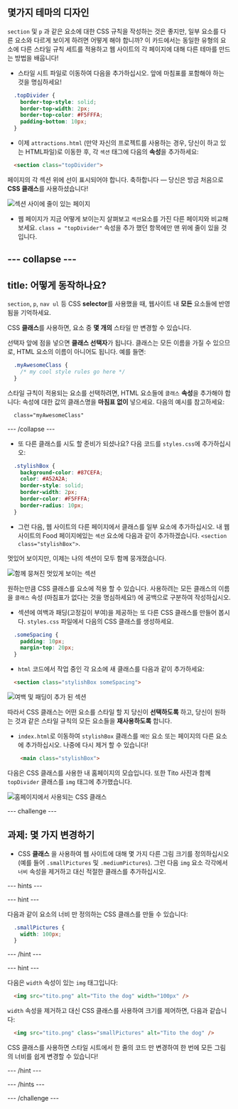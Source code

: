 ## 몇가지 테마의 디자인

`section` 및 `p` 과 같은 요소에 대한 CSS 규칙을 작성하는 것은 좋지만, 일부 요소를 다른 요소와 다르게 보이게 하려면 어떻게 해야 합니까? 이 카드에서는 동일한 유형의 요소에 다른 스타일 규칙 세트를 적용하고 웹 사이트의 각 페이지에 대해 다른 테마를 만드는 방법을 배웁니다!

+ 스타일 시트 파일로 이동하여 다음을 추가하십시오. 앞에 마침표를 포함해야 하는 것을 명심하세요!

```css
  .topDivider {
    border-top-style: solid;
    border-top-width: 2px;
    border-top-color: #F5FFFA;
    padding-bottom: 10px;
  }
```

+ 이제 `attractions.html` (만약 자신의 프로젝트를 사용하는 경우, 당신이 하고 있는 HTML파일)로 이동한 후, 각 `섹션` 태그에 다음의 **속성**을 추가하세요:

```html
  <section class="topDivider">
```

페이지의 각 섹션 위에 선이 표시되어야 합니다. 축하합니다 — 당신은 방금 처음으로 **CSS 클래스**를 사용하셨습니다!

![섹션 사이에 줄이 있는 페이지](images/sectionsWithTopBorder.png)

+ 웹 페이지가 지금 어떻게 보이는지 살펴보고 `섹션`요소를 가진 다른 페이지와 비교해보세요. `class = "topDivider"` 속성을 추가 했던 항목에만 맨 위에 줄이 있을 것 입니다.

## \--- collapse \---

## title: 어떻게 동작하나요?

`section`, `p`, `nav ul` 등 CSS **selector**를 사용했을 때, 웹사이트 내 **모든** 요소들에 반영됨을 기억하세요.

CSS **클래스**를 사용하면, 요소 중 **몇 개의** 스타일 만 변경할 수 있습니다.

선택자 앞에 점을 넣으면 **클래스 선택자**가 됩니다. 클래스는 모든 이름을 가질 수 있으므로, HTML 요소의 이름이 아니어도 됩니다. 예를 들면:

```css
  .myAwesomeClass {
    /* my cool style rules go here */
  }
```

스타일 규칙이 적용되는 요소를 선택하려면, HTML 요소들에 `클래스` **속성**을 추가해야 합니다: 속성에 대한 값의 클래스명을 **마침표 없이** 넣으세요. 다음의 예시를 참고하세요:

```html
  class="myAwesomeClass"
```

\--- /collapse \---

+ 또 다른 클래스를 시도 할 준비가 되셨나요? 다음 코드를 `styles.css`에 추가하십시오:

```css
  .stylishBox {
    background-color: #87CEFA;
    color: #A52A2A;
    border-style: solid;
    border-width: 2px;
    border-color: #F5FFFA;
    border-radius: 10px;
  }
```

+ 그런 다음, 웹 사이트의 다른 페이지에서 클래스를 일부 요소에 추가하십시오. 내 웹 사이트의 Food 페이지에있는 `섹션` 요소에 다음과 같이 추가하겠습니다. `<section class="stylishBox">`.

멋있어 보이지만, 이제는 나의 섹션이 모두 함께 뭉개졌습니다.

![함께 뭉쳐진 멋있게 보이는 섹션](images/squashedSections.png)

원하는만큼 CSS 클래스를 요소에 적용 할 수 있습니다. 사용하려는 모든 클래스의 이름을 `클래스` 속성 (마침표가 없다는 것을 명심하세요!) 에 공백으로 구분하여 작성하십시오.

+ 섹션에 여백과 패딩(고정길이 부여)을 제공하는 또 다른 CSS 클래스를 만들어 봅시다. `styles.css` 파일에서 다음의 CSS 클래스를 생성하세요.

```css
  .someSpacing {
    padding: 10px;
    margin-top: 20px;
  }
```

+ `html` 코드에서 작업 중인 각 요소에 새 클래스를 다음과 같이 추가하세요:

```html
  <section class="stylishBox someSpacing">
```

![여백 및 패딩이 추가 된 섹션](images/sectionsWithSpacing.png)

따라서 CSS 클래스는 어떤 요소를 스타일 할 지 당신이 **선택하도록** 하고, 당신이 원하는 것과 같은 스타일 규칙의 모든 요소들을 **재사용하도록** 합니다.

+ `index.html`로 이동하여 `stylishBox` 클래스를 `메인` 요소 또는 페이지의 다른 요소에 추가하십시오. 나중에 다시 제거 할 수 있습니다!

```html
    <main class="stylishBox">   
```

다음은 CSS 클래스를 사용한 내 홈페이지의 모습입니다. 또한 Tito 사진과 함께 `topDivider` 클래스를 `img` 태그에 추가했습니다.

![홈페이지에서 사용되는 CSS 클래스](images/homePageWithClasses.png)

\--- challenge \---

## 과제: 몇 가지 변경하기

+ CSS **클래스** 을 사용하여 웹 사이트에 대해 몇 가지 다른 그림 크기를 정의하십시오 (예를 들어 `.smallPictures` 및 `.mediumPictures`). 그런 다음 `img` 요소 각각에서 `너비` 속성을 제거하고 대신 적절한 클래스를 추가하십시오.

\--- hints \---

\--- hint \---

다음과 같이 요소의 너비 만 정의하는 CSS 클래스를 만들 수 있습니다:

```css
  .smallPictures {
    width: 100px;
  }
```

\--- /hint \---

\--- hint \---

다음은 `width` 속성이 있는 `img` 태그입니다:

```html
  <img src="tito.png" alt="Tito the dog" width="100px" />       
```

`width` 속성을 제거하고 대신 CSS 클래스를 사용하여 크기를 제어하면, 다음과 같습니다:

```html
  <img src="tito.png" class="smallPictures" alt="Tito the dog" />       
```

CSS 클래스를 사용하면 스타일 시트에서 한 줄의 코드 만 변경하여 한 번에 모든 그림의 너비를 쉽게 변경할 수 있습니다!

\--- /hint \---

\--- /hints \---

\--- /challenge \---